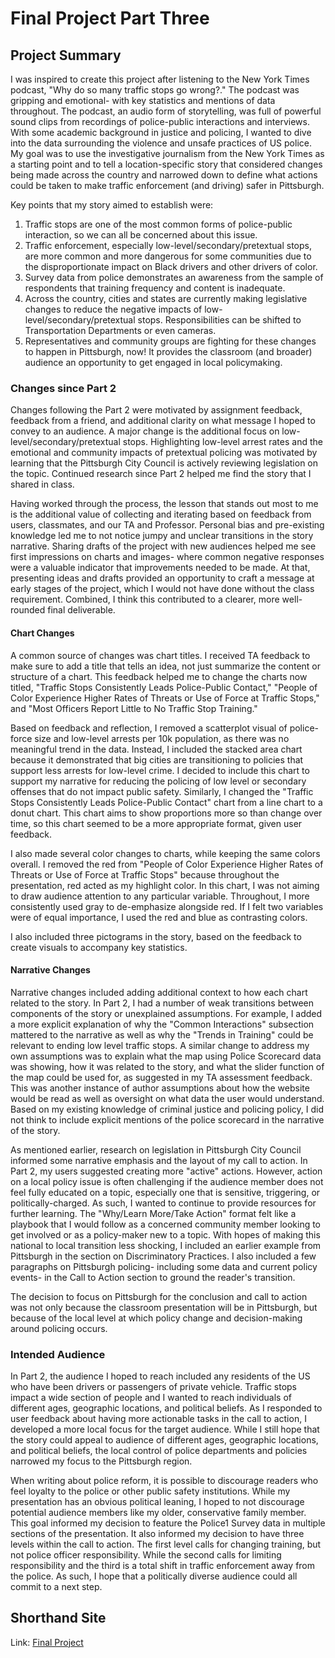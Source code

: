 # Final Project Part Three 

## Project Summary

I was inspired to create this project after listening to the New York Times podcast, "Why do so many traffic stops go wrong?." The podcast was gripping and emotional- with key statistics and mentions of data throughout. The podcast, an audio form of storytelling, was full of powerful sound clips from recordings of police-public interactions and interviews. With some academic background in justice and policing, I wanted to dive into the data surrounding the violence and unsafe practices of US police. My goal was to use the investigative journalism from the New York Times as a starting point and to tell a location-specific story that considered changes being made across the country and narrowed down to define what actions could be taken to make traffic enforcement (and driving) safer in Pittsburgh. 

Key points that my story aimed to establish were:  
1. Traffic stops are one of the most common forms of police-public interaction, so we can all be concerned about this issue. 
2. Traffic enforcement, especially low-level/secondary/pretextual stops, are more common and more dangerous for some communities due to the disproportionate impact on Black drivers and other drivers of color. 
3. Survey data from police demonstrates an awareness from the sample of respondents that training frequency and content is inadequate. 
4. Across the country, cities and states are currently making legislative changes to reduce the negative impacts of low-level/secondary/pretextual stops. Responsibilities can be shifted to Transportation Departments or even cameras.  
5. Representatives and community groups are fighting for these changes to happen in Pittsburgh, now! It provides the classroom (and broader) audience an opportunity to get engaged in local policymaking. 

### Changes since Part 2

Changes following the Part 2 were motivated by assignment feedback, feedback from a friend, and additional clarity on what message I hoped to convey to an audience. A major change is the additional focus on low-level/secondary/pretextual stops. Highlighting low-level arrest rates and the emotional and community impacts of pretextual policing was motivated by learning that the Pittsburgh City Council is actively reviewing legislation on the topic. Continued research since Part 2 helped me find the story that I shared in class. 

Having worked through the process, the lesson that stands out most to me is the additional value of collecting and iterating based on feedback from users, classmates, and our TA and Professor. Personal bias and pre-existing knowledge led me to not notice jumpy and unclear transitions in the story narrative. Sharing drafts of the project with new audiences helped me see first impressions on charts and images- where common negative responses were a valuable indicator that improvements needed to be made. At that, presenting ideas and drafts provided an opportunity to craft a message at early stages of the project, which I would not have done without the class requirement. Combined, I think this contributed to a clearer, more well-rounded final deliverable. 

#### Chart Changes 

A common source of changes was chart titles. I received TA feedback to make sure to add a title that tells an idea, not just summarize the content or structure of a chart. This feedback helped me to change the charts now titled, "Traffic Stops Consistently Leads Police-Public Contact," "People of Color Experience Higher Rates of Threats or Use of Force at Traffic Stops," and "Most Officers Report Little to No Traffic Stop Training." 

Based on feedback and reflection, I removed a scatterplot visual of police-force size and low-level arrests per 10k population, as there was no meaningful trend in the data. Instead, I included the stacked area chart because it demonstrated that big cities are transitioning to policies that support less arrests for low-level crime. I decided to include this chart to support my narrative for reducing the policing of low level or secondary offenses that do not impact public safety. Similarly, I changed the "Traffic Stops Consistently Leads Police-Public Contact" chart from a line chart to a donut chart. This chart aims to show proportions more so than change over time, so this chart seemed to be a more appropriate format, given user feedback. 

I also made several color changes to charts, while keeping the same colors overall. I removed the red from "People of Color Experience Higher Rates of Threats or Use of Force at Traffic Stops" because throughout the presentation, red acted as my highlight color. In this chart, I was not aiming to draw audience attention to any particular variable. Throughout, I more consistently used gray to de-emphasize alongside red. If I felt two variables were of equal importance, I used the red and blue as contrasting colors. 

I also included three pictograms in the story, based on the feedback to create visuals to accompany key statistics. 

#### Narrative Changes 

Narrative changes included adding additional context to how each chart related to the story. In Part 2, I had a number of weak transitions between components of the story or unexplained assumptions. For example, I added a more explicit explanation of why the "Common Interactions" subsection mattered to the narrative as well as why the "Trends in Training" could be relevant to ending low level traffic stops. A similar change to address my own assumptions was to explain what the map using Police Scorecard data was showing, how it was related to the story, and what the slider function of the map could be used for, as suggested in my TA assessment feedback. This was another instance of author assumptions about how the website would be read as well as oversight on what data the user would understand. Based on my existing knowledge of criminal justice and policing policy, I did not think to include explicit mentions of the police scorecard in the narrative of the story. 

As mentioned earlier, research on legislation in Pittsburgh City Council informed some narrative emphasis and the layout of my call to action. In Part 2, my users suggested creating more "active" actions. However, action on a local policy issue is often challenging if the audience member does not feel fully educated on a topic, especially one that is sensitive, triggering, or politically-charged. As such, I wanted to continue to provide resources for further learning. The "Why/Learn More/Take Action" format felt like a playbook that I would follow as a concerned community member looking to get involved or as a policy-maker new to a topic. With hopes of making this national to local transition less shocking, I included an earlier example from Pittsburgh in the section on Discriminatory Practices. I also included a few paragraphs on Pittsburgh policing- including some data and current policy events- in the Call to Action section to ground the reader's transition. 

The decision to focus on Pittsburgh for the conclusion and call to action was not only because the classroom presentation will be in Pittsburgh, but because of the local level at which policy change and decision-making around policing occurs. 

### Intended Audience 

In Part 2, the audience I hoped to reach included any residents of the US who have been drivers or passengers of private vehicle. Traffic stops impact a wide section of people and I wanted to reach individuals of different ages, geographic locations, and political beliefs. As I responded to user feedback about having more actionable tasks in the call to action, I developed a more local focus for the target audience. While I still hope that the story could appeal to audience of different ages, geographic locations, and political beliefs, the local control of police departments and policies narrowed my focus to the Pittsburgh region. 

When writing about police reform, it is possible to discourage readers who feel loyalty to the police or other public safety institutions. While my presentation has an obvious political leaning, I hoped to not discourage potential audience members like my older, conservative family member. This goal informed my decision to feature the Police1 Survey data in multiple sections of the presentation. It also informed my decision to have three levels within the call to action. The first level calls for changing training, but not police officer responsibility. While the second calls for limiting responsibility and the third is a total shift in traffic enforcement away from the police. As such, I hope that a politically diverse audience could all commit to a next step.  

## Shorthand Site

Link:
[Final Project](https://preview.shorthand.com/xfhyxjoPEP5muTNL)


<script src="https://carnegiemellon.shorthandstories.com/an-end-to-low-level-traffic-stops/embed.js"></script>
